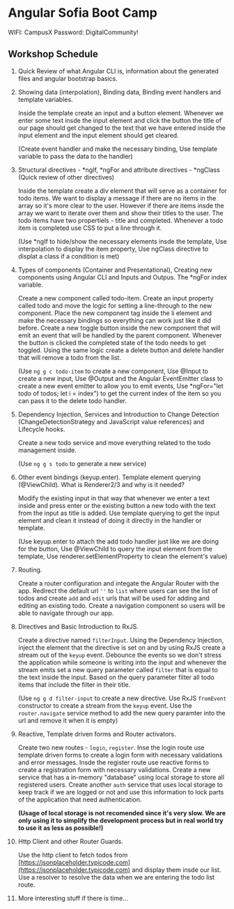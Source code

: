 # Angular Sofia Boot Camp

WIFI: CampusX
Password: DigitalCommunity!

## Workshop Schedule

1. Quick Review of what Angular CLI is, information about the generated files and angular bootstrap basics.

2. Showing data (interpolation), Binding data, Binding event handlers and template variables.
  
    Inside the template create an input and a button element. Whenever we enter some text insde the input element and click the button the title of our page should get changed to the text that we have entered inside the input element and the input element should get cleared.
    
    (Create event handler and make the necessary binding, Use template variable to pass the data to the handler)

3. Structural directives - *ngIf, *ngFor and attribute directives - *ngClass (Quick review of other directives)

    Inside the template create a div element that will serve as a container for todo items. We want to display a message if there are no items in the array so it's more clear to the user. However if there are items insde the array we want to iterate over them and show their titles to the user. The todo items have two propertiels - title and completed. Whenever a todo item is completed use CSS to put a line through it.

    (Use *ngIf to hide/show the necessary elements insde the template, Use interpolation to display the item property, Use ngClass directive to displat a class if a condition is met)

4. Types of components (Container and Presentational), Creating new components using Angular CLI and Inputs and Outpus. The *ngFor index variable.

    Create a new component called todo-item. Create an input property called todo and move the logic for setting a line-through to the new component. Place the new component tag inside the li element and make the necessary bindings so everything can work just like it did before. Create a new toggle button inside the new component that will emit an event that will be handled by the parent component. Whenever the button is clicked the completed state of the todo needs to get toggled. Using the same logic create a delete button and delete handler that will remove a todo from the list.

    (Use `ng g c todo-item` to create a new component, Use @Input to create a new input, Use @Output and the Angular EventEmitter class to create a new event emitter to allow you to emit events, Use *ngFor="let todo of todos; let i = index") to get the current index of the item so you can pass it to the delete todo handler.

5. Dependency Injection, Services and Introduction to Change Detection (ChangeDetectionStrategy and JavaScript value references) and Lifecycle hooks.

    Create a new todo service and move everything related to the todo management inside. 

    (Use `ng g s todo` to generate a new service)

6. Other event bindings (keyup.enter). Template element querying (@ViewChild). What is Renderer2/3 and why is it needed?

    Modify the existing input in that way that whenever we enter a text inside and press enter or the existing button a new todo with the text from the input as title is added. Use template querying to get the input element and clean it instead of doing it directly in the handler or template.

    (Use keyup.enter to attach the add todo handler just like we are doing for the button, Use @ViewChild to query the input element from the template, Use renderer.setElementProperty to clean the element's value)

7. Routing.

    Create a router configuration and integate the Angular Router with the app. Redirect the default url `''` to `list` where users can see the list of todos and create `add` and `edit` urls that will be used for adding and editing an existing todo. Create a navigation component so users will be able to navigate through our app.

8. Directives and Basic Introduction to RxJS.

    Create a directive named `filterInput`. Using the Dependency Injection, inject the element that the directive is set on and by using RxJS create a stream out of the `keyup` event. Debounce the events so we don't stress the application while someone is writing into the input and whenever the stream emits set a new query parameter called `filter` that is equal to the text inside the input. Based on the query parameter filter all todo items that include the filter in their title.

    (Use `ng g d filter-input` to create a new directive. Use RxJS `fromEvent` constructor to create a stream from the `keyup` event. Use the `router.navigate` service method to add the new query paramter into the url and remove it when it is empty)

9. Reactive, Template driven forms and Router activators.

    Create two new routes - `login`, `register`. Inse the login route use template driven forms to create a login form with necessary validations and error messages. Insde the register route use reactive forms to create a registration form with necessary validations. Create a new service that has a in-memory "database" using local storage to store all registered users. Create another `auth` service that uses local storage to keep track if we are logged or not and use this information to lock parts of the application that need authentication.
    
    **(Usage of local storage is not recomended since it's very slow. We are only using it to simplify the development process but in real world try to use it as less as possible!)**

10. Http Client and other Router Guards.

    Use the http client to fetch todos from [https://jsonplaceholder.typicode.com](https://jsonplaceholder.typicode.com) and display them insde our list. Use a resolver to resolve the data when we are entering the todo list route.

11. More interesting stuff if there is time...